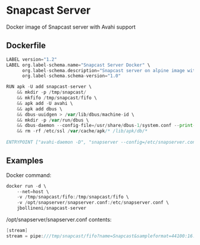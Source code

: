 # Snapcast Server

Docker image of Snapcast server with Avahi support

## Dockerfile

~~~ go
LABEL version="1.2"
LABEL org.label-schema.name="Snapcast Server Docker" \
	  org.label-schema.description="Snapcast server on alpine image with Avahi and D-Bus support" \
	  org.label-schema.schema-version="1.0"

RUN apk -U add snapcast-server \
	&& mkdir -p /tmp/snapcast/
	&& mkfifo /tmp/snapcast/fifo \
	&& apk add -U avahi \
	&& apk add dbus \
	&& dbus-uuidgen > /var/lib/dbus/machine-id \
	&& mkdir -p /var/run/dbus \
	&& dbus-daemon --config-file=/usr/share/dbus-1/system.conf --print-address \
	&& rm -rf /etc/ssl /var/cache/apk/* /lib/apk/db/* 
	
ENTRYPOINT ["avahi-daemon -D", "snapserver --config=/etc/snapserver.conf"]
~~~

## Examples

Docker command:
~~~ go
docker run -d \
	--net=host \
    -v /tmp/snapcast/fifo:/tmp/snapcast/fifo \
	-v /opt/snapserver/snapserver.conf:/etc/snapserver.conf \
	jbollineni/snapcast-server
~~~

/opt/snapserver/snapserver.conf contents:
~~~ go
[stream]
stream = pipe:///tmp/snapcast/fifo?name=Snapcast&sampleformat=44100:16:2
~~~


